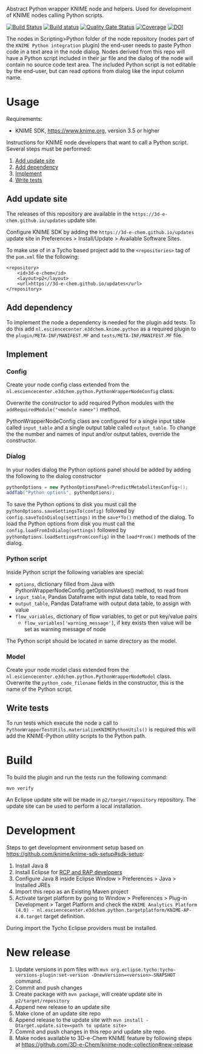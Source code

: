 Abstract Python wrapper KNIME node and helpers.
Used for development of KNIME nodes calling Python scripts.

[![Build Status](https://travis-ci.org/3D-e-Chem/knime-python-wrapper.svg?branch=master)](https://travis-ci.org/3D-e-Chem/knime-python-wrapper)
[![Build status](https://ci.appveyor.com/api/projects/status/y7u4n23sjo25pyg8/branch/master?svg=true)](https://ci.appveyor.com/project/3D-e-Chem/knime-python-wrapper/branch/master)
[![Quality Gate Status](https://sonarcloud.io/api/project_badges/measure?project=nl.esciencecenter.e3dchem.python%3Anl.esciencecenter.e3dchem.python&metric=alert_status)](https://sonarcloud.io/dashboard?id=nl.esciencecenter.e3dchem.python%3Anl.esciencecenter.e3dchem.python)
[![Coverage](https://sonarcloud.io/api/project_badges/measure?project=nl.esciencecenter.e3dchem.python%3Anl.esciencecenter.e3dchem.python&metric=coverage)](https://sonarcloud.io/dashboard?id=nl.esciencecenter.e3dchem.python%3Anl.esciencecenter.e3dchem.python)
[![DOI](https://zenodo.org/badge/DOI/10.5281/zenodo.321904.svg)](https://doi.org/10.5281/zenodo.321904)

The nodes in Scripting>Python folder of the node repository (nodes part of the `KNIME Python integration` plugin) the end-user needs to paste Python code in a text area in the node dialog.
Nodes derived from this repo will have a Python script included in their jar file and the dialog of the node will contain no source code text area.
The included Python script is not editable by the end-user, but can read options from dialog like the input column name.

# Usage

Requirements:

* KNIME SDK, https://www.knime.org, version 3.5 or higher

Instructions for KNIME node developers that want to call a Python script.
Several steps must be performed:

1. [Add update site](#1-add-update-site)
2. [Add dependency](#2-add-dependency)
3. [Implement](#3-implement)
4. [Write tests](#4-write-tests)

## Add update site

The releases of this repository are available in the `https://3d-e-chem.github.io/updates` update site.

Configure KNIME SDK by adding  the `https://3d-e-chem.github.io/updates` update site in Preferences > Install/Update > Available Software Sites.

To make use of in a Tycho based project add to the `<repositories>` tag of the `pom.xml` file the following:
```
<repository>
    <id>3d-e-chem</id>
    <layout>p2</layout>
    <url>https://3d-e-chem.github.io/updates</url>
</repository>
```

## Add dependency

To implement the node a dependency is needed for the plugin add tests.
To do this add `nl.esciencecenter.e3dchem.knime.python` as a required plugin to the `plugin/META-INF/MANIFEST.MF` and `tests/META-INF/MANIFEST.MF` file.

## Implement

### Config

Create your node config class extended from the `nl.esciencecenter.e3dchem.python.PythonWrapperNodeConfig` class.

Overwrite the constructor to add required Python modules with the `addRequiredModule("<module name>")` method.

PythonWrapperNodeConfig class are configured for a single input table called `input_table` and a single output table called `output_table`.
To change the the number and names of input and/or output tables, override the constructor.

### Dialog

In your nodes dialog the Python options panel should be added by adding the following to the dialog constructor
```java
pythonOptions = new PythonOptionsPanel<PredictMetabolitesConfig>();
addTab("Python options", pythonOptions);
```

To save the Python options to disk you must call the `pythonOptions.saveSettingsTo(config)` followed by `config.saveToInDialog(settings)` in the `save*To()` method of the dialog.
To load the Python options from disk you must call the `config.loadFromInDialog(settings)` followed by `pythonOptions.loadSettingsFrom(config)` in the `load*From()` methods of the dialog.

### Python script

Inside Python script the following variables are special:

* `options`, dictionary filled from Java with PythonWrapperNodeConfig.getOptionsValues() method, to read from
* `input_table`, Pandas Dataframe with input data table, to read from
* `output_table`, Pandas Dataframe with output data table, to assign with value
* `flow_variables`, dictionary of flow variables, to get or put key/value pairs
  * `flow_variables['warning_message']`, if key exists then value will be set as warning message of node

The Python script should be located in same directory as the model.

### Model

Create your node model class extended from the `nl.esciencecenter.e3dchem.python.PythonWrapperNodeModel` class.
Overwrite the `python_code_filename` fields in the constructor, this is the name of the Python script.

## Write tests

To run tests which execute the node a call to `PythonWrapperTestUtils.materializeKNIMEPythonUtils()` is required
this will add the KNIME-Python utility scripts to the Python path.

# Build

To build the plugin and run the tests run the following command:

```
mvn verify
```

An Eclipse update site will be made in `p2/target/repository` repository.
The update site can be used to perform a local installation.

# Development

Steps to get development environment setup based on https://github.com/knime/knime-sdk-setup#sdk-setup:

1. Install Java 8
2. Install Eclipse for [RCP and RAP developers](https://www.eclipse.org/downloads/packages/release/2018-12/r/eclipse-ide-rcp-and-rap-developers)
3. Configure Java 8 inside Eclipse Window > Preferences > Java > Installed JREs
4. Import this repo as an Existing Maven project
5. Activate target platform by going to Window > Preferences > Plug-in Development > Target Platform and check the `KNIME Analytics Platform (4.0) - nl.esciencecenter.e3dchem.python.targetplatform/KNIME-AP-4.0.target` target definition.

During import the Tycho Eclipse providers must be installed.

# New release

1. Update versions in pom files with `mvn org.eclipse.tycho:tycho-versions-plugin:set-version -DnewVersion=<version>-SNAPSHOT` command.
2. Commit and push changes
3. Create package with `mvn package`, will create update site in `p2/target/repository`
4. Append new release to an update site
  1. Make clone of an update site repo
  2. Append release to the update site with `mvn install -Dtarget.update.site=<path to update site>`
5. Commit and push changes in this repo and update site repo.
6. Make nodes available to 3D-e-Chem KNIME feature by following steps at https://github.com/3D-e-Chem/knime-node-collection#new-release
